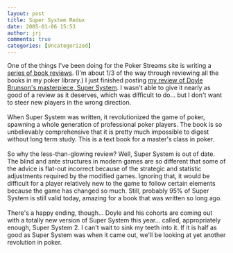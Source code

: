 ```yaml
---
layout: post
title: Super System Redux
date: 2005-01-06 15:53
author: jrj
comments: true
categories: [Uncategorized]
---
```

One of the things I've been doing for the Poker Streams site is writing a <a href="http://beta.pokerstreams.com/Books/default.aspx">series of book reviews</a>. (I'm about 1/3 of the way through reviewing all the books in my poker library.) I just finished posting <a href="http://beta.pokerstreams.com/Books/1034.aspx">my review of Doyle Brunson's masterpiece, Super System</a>. I wasn't able to give it nearly as good of a review as it deserves, which was difficult to do... but I don't want to steer new players in the wrong direction.<br /><br />When Super System was written, it revolutionized the game of poker, spawning a whole generation of professional poker players. The book is so unbelievably comprehensive that it is pretty much impossible to digest without long term study. This is a text book for a master's class in poker.<br /><br />So why the less-than-glowing review? Well, Super System is out of date. The blind and ante structures in modern games are so different that some of the advice is flat-out incorrect because of the strategic and statistic adjustments required by the modified games. Ignoring that, it would be difficult for a player relatively new to the game to follow certain elements because the game has changed so much. Still, probably 95% of Super System is still valid today, amazing for a book that was written so long ago.<br /><br />There's a happy ending, though... Doyle and his cohorts are coming out with a totally new version of Super System this year... called, appropriately enough, Super System 2. I can't wait to sink my teeth into it. If it is half as good as Super System was when it came out, we'll be looking at yet another revolution in poker.

